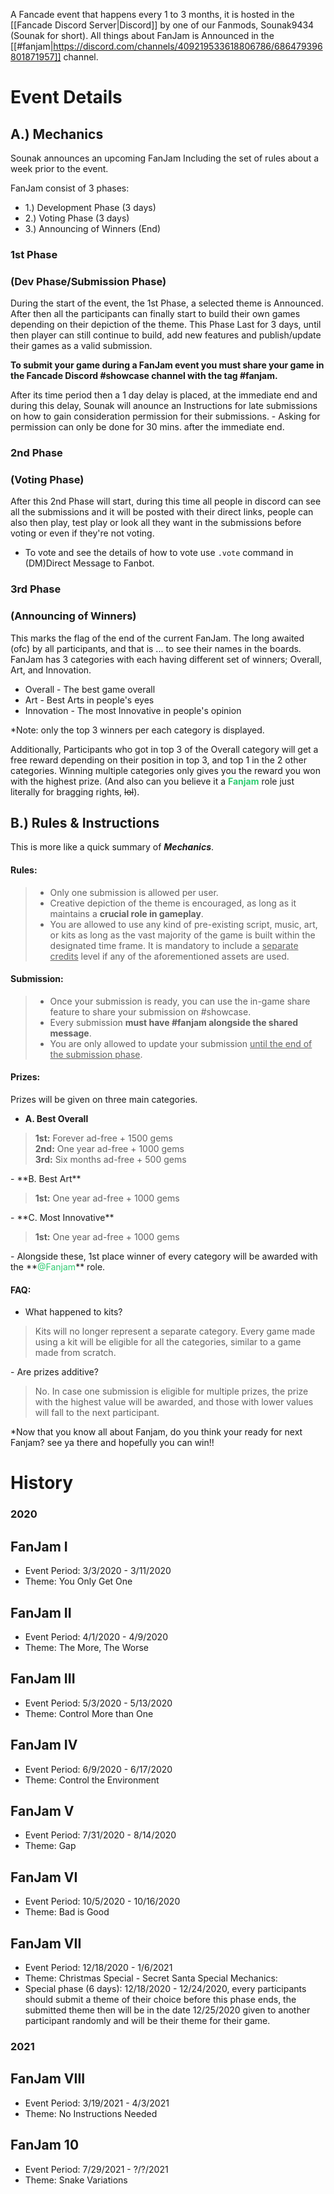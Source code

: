 A Fancade event that happens every 1 to 3 months, it is hosted in the [[Fancade Discord Server|Discord]] by one of our Fanmods, Sounak9434 (Sounak for short). All things about FanJam is Announced in the [[#fanjam|https://discord.com/channels/409219533618806786/686479396801871957]] channel.

# Event Details

## A.) Mechanics
Sounak announces an upcoming FanJam Including the set of rules about a week prior to the event. 

FanJam consist of 3 phases:

- 1.) Development Phase (3 days)
- 2.) Voting Phase (3 days)
- 3.) Announcing of Winners (End)

### 1st Phase 
### (Dev Phase/Submission Phase) 
During the start of the event, the 1st Phase, a selected theme is Announced. After then all the participants can finally start to build their own games depending on their depiction of the theme. This Phase Last for 3 days, until then player can still continue to build, add new features and publish/update their games as a valid submission.

 **To submit your game during a FanJam event you must share your game in the Fancade Discord #showcase channel with the tag #fanjam.**
 
After its time period then a 1 day delay is placed, at the immediate end and during this delay, Sounak will anounce an Instructions for late submissions on how to gain consideration permission for their submissions. - Asking for permission can only be done for 30 mins. after the immediate end.

### 2nd Phase 
### (Voting Phase)
After this 2nd Phase will start, during this time all people in discord can see all the submissions and it will be posted with their direct links, people can also then play, test play or look all they want in the submissions before voting or even if they're not voting.
- To vote and see the details of how to vote use `.vote` command  in (DM)Direct Message to Fanbot.

### 3rd Phase 
### (Announcing of Winners)
This marks the flag of the end of the current FanJam. The long awaited (ofc) by all participants, and that is ... to see their names in the boards. FanJam has 3 categories with each having different set of winners; Overall, Art, and Innovation.

- Overall - The best game overall
- Art - Best Arts in people's eyes
- Innovation - The most Innovative in people's opinion

*Note: only the top 3 winners per each category is displayed.

Additionally, Participants who got in top 3 of the Overall category will get a free reward depending on their position in top 3, and top 1 in the 2 other categories. Winning multiple categories only gives you the reward you won with the highest prize. (And also can you believe it a **<font color="2ecc71">Fanjam</font>** role just literally for bragging rights, ~~lol~~).

## B.) Rules & Instructions
This is more like a quick summary of ***Mechanics***.

#### Rules:
> - Only one submission is allowed per user.
> - Creative depiction of the theme is encouraged, as long as it maintains a **crucial role in gameplay**.
> - You are allowed to use any kind of pre-existing script, music, art, or kits as long as the vast majority of the game is built within the designated time frame. It is mandatory to include a <u>separate credits</u> level if any of the aforementioned assets are used.

#### Submission:
> - Once your submission is ready, you can use the in-game share feature to share your submission on #showcase.
> - Every submission **must have #fanjam alongside the shared message**.
> - You are only allowed to update your submission <u>until the end of the submission phase</u>.

#### Prizes:

Prizes will be given on three main categories.
- **A. Best Overall**  
<blockquote>
<b>1st:</b> Forever ad-free + 1500 gems  
<br><b>2nd:</b> One year ad-free + 1000 gems  
<br><b>3rd:</b> Six months ad-free + 500 gems  
</blockquote>
- **B. Best Art** 
<blockquote>
<b>1st:</b> One year ad-free + 1000 gems
</blockquote>
- **C. Most Innovative** 
<blockquote>
<b>1st:</b> One year ad-free + 1000 gems
</blockquote>
- Alongside these, 1st place winner of every category will be awarded with the **<font color="2ecc71">@Fanjam</font>** role.

#### FAQ:
- What happened to kits?
<blockquote>
Kits will no longer represent a separate category. Every game made using a kit will be eligible for all the categories, similar to a game made from scratch.
</blockquote>
- Are prizes additive?
<blockquote>
No. In case one submission is eligible for multiple prizes, the prize with the highest value will be awarded, and those with lower values will fall to the next participant.
</blockquote>
*Now that you know all about Fanjam, do you think your ready for next Fanjam? see ya there and hopefully you can win!!

# History 
### 2020

## FanJam I
- Event Period: 3/3/2020 - 3/11/2020
- Theme: You Only Get One

## FanJam II
- Event Period: 4/1/2020 - 4/9/2020
- Theme: The More, The Worse

## FanJam III
- Event Period: 5/3/2020 - 5/13/2020
- Theme: Control More than One

## FanJam IV
- Event Period: 6/9/2020 - 6/17/2020
- Theme: Control the Environment

## FanJam V
- Event Period: 7/31/2020 - 8/14/2020
- Theme: Gap

## FanJam VI
- Event Period: 10/5/2020 - 10/16/2020
- Theme: Bad is Good

## FanJam VII
- Event Period: 12/18/2020 - 1/6/2021
- Theme: Christmas Special - Secret Santa
Special Mechanics: 
- Special phase (6 days): 
12/18/2020 - 12/24/2020, every participants should submit a theme of their choice before this phase ends, the submitted theme then will be in the date 12/25/2020 given to another participant randomly and will be their theme for their game.

### 2021

## FanJam VIII
- Event Period: 3/19/2021 - 4/3/2021
- Theme: No Instructions Needed

## FanJam 10
- Event Period: 7/29/2021 - ?/?/2021
- Theme: Snake Variations